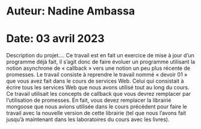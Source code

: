 # Auteur: Nadine Ambassa
# Date: 03 avril 2023
Description du projet....
Ce travail est en fait un exercice de mise à jour d’un programme déjà fait, il s’agit donc de faire évoluer un programme utilisant la notion asynchrone de « callback » vers une notion un peu plus récente de promesses. Le travail consiste à reprendre le travail nommé « devoir 01 » que vous avez fait dans le cours de services Web. Celui qui consistait à écrire tous les services Web que nous avons utilisé tout au long du cours. Ce travail utilisait les concepts de callback que vous devrez remplacer par l’utilisation de promesses. En fait, vous devez remplacer la librairie mongoose que nous avions utilisée dans le cours précédent pour faire le travail avec la nouvelle version de cette librairie (tel que nous l’avons fait jusqu’à maintenant dans les laboratoires du cours avec les livres). 
